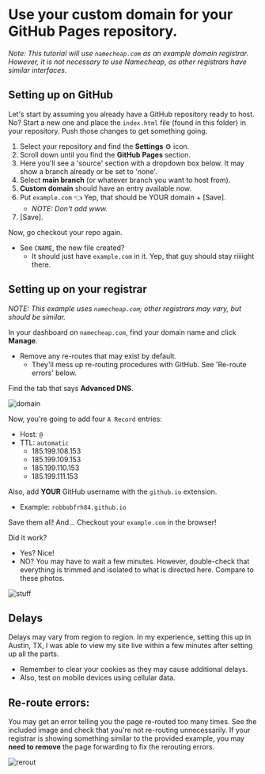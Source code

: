 # Use your custom domain for your GitHub Pages repository.

*Note: This tutorial will use `namecheap.com` as an example domain registrar. However, it is not necessary to use Namecheap, as other registrars have similar interfaces.*

## Setting up on GitHub

Let's start by assuming you already have a GitHub repository ready to host. No? Start a new one and place the `index.html` file (found in this folder) in your repository. Push those changes to get something going.

1. Select your repository and find the **Settings** ⚙️ icon.
2. Scroll down until you find the **GitHub Pages** section.
3. Here you'll see a 'source' section with a dropdown box below. It may show a branch already or be set to 'none'.
4. Select **main branch** (or whatever branch you want to host from).
5. **Custom domain** should have an entry available now.
6. Put `example.com` 👈 Yep, that should be YOUR domain + [Save].
   - *NOTE: Don't add www.*
7. [Save].


Now, go checkout your repo again.
- See `CNAME`, the new file created?
  - It should just have `example.com` in it. Yep, that guy should stay riiiight there.

## Setting up on your registrar

*NOTE: This example uses `namecheap.com`; other registrars may vary, but should be similar.*

In your dashboard on `namecheap.com`, find your domain name and click **Manage**.

- Remove any re-routes that may exist by default.
  - They'll mess up re-routing procedures with GitHub. See 'Re-route errors' below.

Find the tab that says **Advanced DNS**.

![domain](img/domain.png)

Now, you're going to add four `A Record` entries:
- Host: `@`
- TTL: `automatic`
  - 185.199.108.153
  - 185.199.109.153
  - 185.199.110.153
  - 185.199.111.153

Also, add **YOUR** GitHub username with the `github.io` extension.
- Example: `robbobfrh84.github.io`

Save them all! And...
Checkout your `example.com` in the browser!

Did it work?
- Yes? Nice!
- NO? You may have to wait a few minutes. However, double-check that everything is trimmed and isolated to what is directed here. Compare to these photos.

![stuff](img/stuff.png)

## Delays

Delays may vary from region to region. In my experience, setting this up in Austin, TX, I was able to view my site live within a few minutes after setting up all the parts.
- Remember to clear your cookies as they may cause additional delays.
- Also, test on mobile devices using cellular data.

## Re-route errors:

You may get an error telling you the page re-routed too many times. See the included image and check that you're not re-routing unnecessarily. If your registrar is showing something similar to the provided example, you may **need to remove** the page forwarding to fix the rerouting errors.

![rerout](img/reroute.png)
